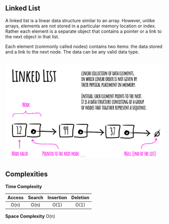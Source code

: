 ******Linked List******
---

A linked list is a linear data structure similar to an array. However, unlike arrays, elements are not stored in a particular memory location or index. Rather each element is a separate object that contains a pointer or a link to the next object in that list.

Each element (commonly called nodes) contains two items: the data stored and a link to the next node. The data can be any valid data type.

![Alt text](https://github.com/Danish9991/Data-structures-and-Algorithms-/blob/main/linked-list/images/linked-list.png)
---

******Complexities******
---

**Time Complexity**

| Access        | Search        | Insertion     | Deletion      | 
|:-------------:|:-------------:|:-------------:|:-------------:|
| O(n)          | O(n)          | O(1)          | O(1)          |

**Space Complexity**
O(n)


